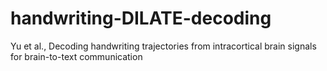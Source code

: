 # handwriting-DILATE-decoding
Yu et al., Decoding handwriting trajectories from intracortical brain signals for brain-to-text communication
